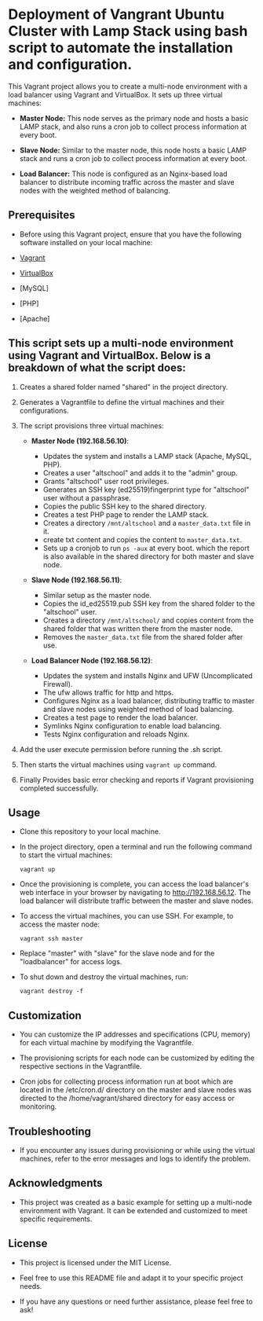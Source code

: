 # Deployment of Vangrant Ubuntu Cluster with Lamp Stack using bash script to automate the installation and configuration.

This Vagrant project allows you to create a multi-node environment with a load balancer using Vagrant and VirtualBox. It sets up three virtual machines:

- **Master Node:** This node serves as the primary node and hosts a basic LAMP stack, and also runs a cron job to collect process information at every boot.

- **Slave Node:** Similar to the master node, this node hosts a basic LAMP stack and runs a cron job to collect process information at every boot.

- **Load Balancer:** This node is configured as an Nginx-based load balancer to distribute incoming traffic across the master and slave nodes with the weighted method of balancing.

## Prerequisites

-  Before using this Vagrant project, ensure that you have the following software installed on your local machine:

- [Vagrant](https://www.vagrantup.com/)
- [VirtualBox](https://www.virtualbox.org/)
- [MySQL] 
- [PHP]
- [Apache]


## This script sets up a multi-node environment using Vagrant and VirtualBox. Below is a breakdown of what the script does:

1. Creates a shared folder named "shared" in the project directory.

2. Generates a Vagrantfile to define the virtual machines and their configurations.

3. The script provisions three virtual machines:

   - **Master Node (192.168.56.10)**:
     - Updates the system and installs a LAMP stack (Apache, MySQL, PHP).
     - Creates a user "altschool" and adds it to the "admin" group.
     - Grants "altschool" user root privileges.
     - Generates an SSH key (ed25519)fingerprint type  for "altschool" user without a passphrase.
     - Copies the public SSH key to the shared directory.
     - Creates a test PHP page to render the LAMP stack.
     - Creates a directory `/mnt/altschool` and a `master_data.txt` file in it.
     - create txt content and copies the content to `master_data.txt`.
     - Sets up a cronjob to run `ps -aux` at every boot. which the report is also available in the shared directory for both master and slave node.

   - **Slave Node (192.168.56.11)**:
     - Similar setup as the master node.
     - Copies the id_ed25519.pub SSH key from the shared folder to the "altschool" user.
     - Creates a directory `/mnt/altschool/` and copies content from the shared folder that was written there from the master node.
     - Removes the `master_data.txt` file from the shared folder after use.

   - **Load Balancer Node (192.168.56.12)**:
     - Updates the system and installs Nginx and UFW (Uncomplicated Firewall).
     - The ufw allows traffic for http and https.
     - Configures Nginx as a load balancer, distributing traffic to master and slave nodes using weighted method of load balancing.
     - Creates a test page to render the load balancer.
     - Symlinks Nginx configuration to enable load balancing.
     - Tests Nginx configuration and reloads Nginx.

4. Add the user execute permission before running the .sh script.

5. Then starts the virtual machines using `vagrant up` command.

6. Finally Provides basic error checking and reports if Vagrant provisioning completed successfully.

## Usage

- Clone this repository to your local machine.

- In the project directory, open a terminal and run the following command to start the virtual machines:

   `vagrant up`

-  Once the provisioning is complete, you can access the load balancer's web interface in your browser by navigating to http://192.168.56.12. The load balancer will distribute traffic between the master and slave nodes.

-  To access the virtual machines, you can use SSH. For example, to access the master node:

   `vagrant ssh master`


-  Replace "master" with "slave" for the slave node and for the "loadbalancer" for access logs.

- To shut down and destroy the virtual machines, run:

   `vagrant destroy -f`

## Customization
- You can customize the IP addresses and specifications (CPU, memory) for each virtual machine by modifying the Vagrantfile.

- The provisioning scripts for each node can be customized by editing the respective sections in the Vagrantfile.

- Cron jobs for collecting process information run at boot which are located in the /etc/cron.d/ directory on the master and slave nodes was directed to the /home/vagrant/shared directory for easy access or monitoring.

## Troubleshooting
-  If you encounter any issues during provisioning or while using the virtual machines, refer to the error messages and logs to identify the problem.

## Acknowledgments
-  This project was created as a basic example for setting up a multi-node environment with Vagrant. It can be extended and customized to meet specific requirements.

## License
-  This project is licensed under the MIT License.


-  Feel free to use this README file and adapt it to your specific project needs.
-  If you have any questions or need further assistance, please feel free to ask!
